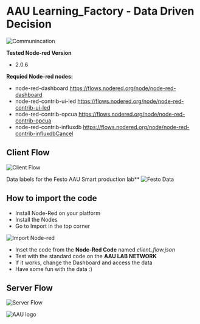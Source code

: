 # AAU Learning_Factory - Data Driven Decision

![Communincation](https://github.com/glinvad/AAU_Learning_Factory_-_Data_driven_decision/blob/main/Pictures/communication.png)

**Tested Node-red Version**
- 2.0.6

**Requied Node-red nodes:**
- node-red-dashboard https://flows.nodered.org/node/node-red-dashboard
- node-red-contrib-ui-led https://flows.nodered.org/node/node-red-contrib-ui-led
- node-red-contrib-opcua https://flows.nodered.org/node/node-red-contrib-opcua
- node-red-contrib-influxdb https://flows.nodered.org/node/node-red-contrib-influxdbCancel 

## Client Flow
![Client Flow](https://github.com/glinvad/AAU_Learning_Factory_-_Data_driven_decision/blob/main/Pictures/Client-flow.png)

Data labels for the Festo AAU Smart production lab**
![Festo Data](https://github.com/glinvad/AAU_Learning_Factory_-_Data_driven_decision/blob/main/Pictures/Labels_festo.png)

## How to import the code
- Install Node-Red on your platform
- Install the Nodes
- Go to Import in the top corner 

![Import Node-red](https://github.com/glinvad/AAU_Learning_Factory_-_Data_driven_decision/blob/main/Pictures/NodeRedImport.jpg)

- Inset the code from the **Node-Red Code** named *client_flow.json*
- Test with the standard code on the **AAU LAB NETWORK**
- If it works, change the Dashboard and access the data
- Have some fun with the data :)

## Server Flow
![Server Flow](https://github.com/glinvad/AAU_Learning_Factory_-_Data_driven_decision/blob/main/Pictures/Rpi-flow.png)



![AAU logo](https://github.com/glinvad/AAU_Learning_Factory_-_Data_driven_decision/blob/main/Pictures/AAUlogo.png)
